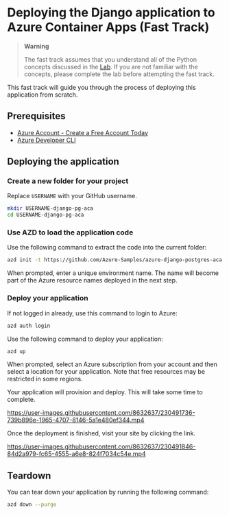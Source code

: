 # Deploying the Django application to Azure Container Apps (Fast Track)

> **Warning**
>
> The fast track assumes that you understand all of the Python concepts discussed in the [Lab](lab/README.md). If you are not familiar with the concepts, please complete the lab before attempting the fast track.

This fast track will guide you through the process of deploying this application from scratch.

## Prerequisites

- [Azure Account - Create a Free Account Today](https://aka.ms/azurefree)
- [Azure Developer CLI](https://learn.microsoft.com/en-us/azure/developer/azure-developer-cli/install-azd)

## Deploying the application

### Create a new folder for your project

Replace `USERNAME` with your GitHub username.

```bash
mkdir USERNAME-django-pg-aca
cd USERNAME-django-pg-aca
```

### Use AZD to load the application code

Use the following command to extract the code into the current folder:

```bash
azd init -t https://github.com/Azure-Samples/azure-django-postgres-aca
```

When prompted, enter a unique environment name. The name will become part of the Azure resource names deployed in the next step.

### Deploy your application

If not logged in already, use this command to login to Azure:

```bash
azd auth login
```

Use the following command to deploy your application:

```bash
azd up
```

When prompted, select an Azure subscription from your account and then select a location for your application. Note that free resources may be restricted in some regions.

Your application will provision and deploy. This will take some time to complete.

<https://user-images.githubusercontent.com/8632637/230491736-739b896e-1965-4707-8146-5a1e480ef344.mp4>

Once the deployment is finished, visit your site by clicking the link.

<https://user-images.githubusercontent.com/8632637/230491846-84d2a979-fc65-4555-a6e8-824f7034c54e.mp4>

## Teardown

You can tear down your application by running the following command:

```bash
azd down --purge
```
